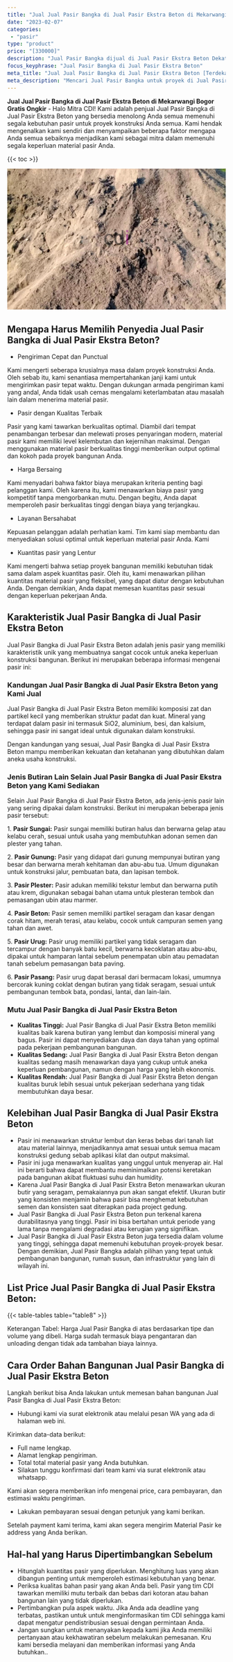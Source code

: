 ```yaml
---
title: "Jual Jual Pasir Bangka di Jual Pasir Ekstra Beton di Mekarwangi Bogor Gratis Ongkir"
date: "2023-02-07"
categories:
 - "pasir"
type: "product"
price: "[330000]"
description: "Jual Pasir Bangka dijual di Jual Pasir Ekstra Beton Dekat. Jual Pasir Bangka ini sering dipakai dalam proyek konstruksi sebagai bahan campuran yang berkualitas dan bersih. Kontak kami untuk mendapatkan informasi lebih lanjut."
focus_keyphrase: "Jual Pasir Bangka di Jual Pasir Ekstra Beton"
meta_title: "Jual Jual Pasir Bangka di Jual Pasir Ekstra Beton [Terdekat] - CDI"
meta_description: "Mencari Jual Pasir Bangka untuk proyek di Jual Pasir Ekstra Beton? Kami memiliki Jual Pasir Bangka berkualitas untuk material adukan. Raih penawaran terbaik sekarang."
---
```


**Jual Jual Pasir Bangka di Jual Pasir Ekstra Beton di Mekarwangi Bogor Gratis Ongkir** - Halo Mitra CDI! Kami adalah penjual Jual Pasir Bangka di Jual Pasir Ekstra Beton yang bersedia menolong Anda semua memenuhi segala kebutuhan pasir untuk proyek konstruksi Anda semua. Kami hendak mengenalkan kami sendiri dan menyampaikan beberapa faktor mengapa Anda semua sebaiknya menjadikan kami sebagai mitra dalam memenuhi segala keperluan material pasir Anda.

{{< toc >}}

![Jual Jual Pasir Bangka di Jual Pasir Ekstra Beton di Mekarwangi Bogor Gratis Ongkir](/images/pasir/pasir-bangunan-06.jpg)

## Mengapa Harus Memilih Penyedia Jual Pasir Bangka di Jual Pasir Ekstra Beton?

*   Pengiriman Cepat dan Punctual

Kami mengerti seberapa krusialnya masa dalam proyek konstruksi Anda. Oleh sebab itu, kami senantiasa mempertahankan janji kami untuk mengirimkan pasir tepat waktu. Dengan dukungan armada pengiriman kami yang andal, Anda tidak usah cemas mengalami keterlambatan atau masalah lain dalam menerima material pasir.
*   Pasir dengan Kualitas Terbaik

Pasir yang kami tawarkan berkualitas optimal. Diambil dari tempat penambangan terbesar dan melewati proses penyaringan modern, material pasir kami memiliki level kelembutan dan kejernihan maksimal. Dengan menggunakan material pasir berkualitas tinggi memberikan output optimal dan kokoh pada proyek bangunan Anda.
*   Harga Bersaing

Kami menyadari bahwa faktor biaya merupakan kriteria penting bagi pelanggan kami. Oleh karena itu, kami menawarkan biaya pasir yang kompetitif tanpa mengorbankan mutu. Dengan begitu, Anda dapat memperoleh pasir berkualitas tinggi dengan biaya yang terjangkau.
*   Layanan Bersahabat

Kepuasan pelanggan adalah perhatian kami. Tim kami siap membantu dan menyediakan solusi optimal untuk keperluan material pasir Anda. Kami

*   Kuantitas pasir yang Lentur

Kami mengerti bahwa setiap proyek bangunan memiliki kebutuhan tidak sama dalam aspek kuantitas pasir. Oleh itu, kami menawarkan pilihan kuantitas material pasir yang fleksibel, yang dapat diatur dengan kebutuhan Anda. Dengan demikian, Anda dapat memesan kuantitas pasir sesuai dengan keperluan pekerjaan Anda.

## Karakteristik Jual Pasir Bangka di Jual Pasir Ekstra Beton

Jual Pasir Bangka di Jual Pasir Ekstra Beton adalah jenis pasir yang memiliki karakteristik unik yang membuatnya sangat cocok untuk aneka keperluan konstruksi bangunan. Berikut ini merupakan beberapa informasi mengenai pasir ini:

### Kandungan Jual Pasir Bangka di Jual Pasir Ekstra Beton yang Kami Jual

Jual Pasir Bangka di Jual Pasir Ekstra Beton memiliki komposisi zat dan partikel kecil yang memberikan struktur padat dan kuat. Mineral yang terdapat dalam pasir ini termasuk SiO2, aluminium, besi, dan kalsium, sehingga pasir ini sangat ideal untuk digunakan dalam konstruksi.

Dengan kandungan yang sesuai, Jual Pasir Bangka di Jual Pasir Ekstra Beton mampu memberikan kekuatan dan ketahanan yang dibutuhkan dalam aneka usaha konstruksi.

### Jenis Butiran Lain Selain Jual Pasir Bangka di Jual Pasir Ekstra Beton yang Kami Sediakan

Selain Jual Pasir Bangka di Jual Pasir Ekstra Beton, ada jenis-jenis pasir lain yang sering dipakai dalam konstruksi. Berikut ini merupakan beberapa jenis pasir tersebut:

1\.  **Pasir Sungai:** Pasir sungai memiliki butiran halus dan berwarna gelap atau kelabu cerah, sesuai untuk usaha yang membutuhkan adonan semen dan plester yang tahan.

2\.  **Pasir Gunung:** Pasir yang didapat dari gunung mempunyai butiran yang besar dan berwarna merah kehitaman dan abu-abu tua. Umum digunakan untuk konstruksi jalur, pembuatan bata, dan lapisan tembok.

3\.  **Pasir Plester:** Pasir adukan memiliki tekstur lembut dan berwarna putih atau krem, digunakan sebagai bahan utama untuk plesteran tembok dan pemasangan ubin atau marmer.

4\.  **Pasir Beton:** Pasir semen memiliki partikel seragam dan kasar dengan corak hitam, merah terasi, atau kelabu, cocok untuk campuran semen yang tahan dan awet.

5\.  **Pasir Urug:** Pasir urug memiliki partikel yang tidak seragam dan tercampur dengan banyak batu kecil, berwarna kecoklatan atau abu-abu, dipakai untuk hamparan lantai sebelum penempatan ubin atau pemadatan tanah sebelum pemasangan bata paving.

6\.  **Pasir Pasang:** Pasir urug dapat berasal dari bermacam lokasi, umumnya bercorak kuning coklat dengan butiran yang tidak seragam, sesuai untuk pembangunan tembok bata, pondasi, lantai, dan lain-lain.

### Mutu Jual Pasir Bangka di Jual Pasir Ekstra Beton

*   **Kualitas Tinggi:** Jual Pasir Bangka di Jual Pasir Ekstra Beton memiliki kualitas baik karena butiran yang lembut dan komposisi mineral yang bagus. Pasir ini dapat menyediakan daya dan daya tahan yang optimal pada pekerjaan pembangunan bangunan.
*   **Kualitas Sedang:** Jual Pasir Bangka di Jual Pasir Ekstra Beton dengan kualitas sedang masih menawarkan daya yang cukup untuk aneka keperluan pembangunan, namun dengan harga yang lebih ekonomis.
*   **Kualitas Rendah:** Jual Pasir Bangka di Jual Pasir Ekstra Beton dengan kualitas buruk lebih sesuai untuk pekerjaan sederhana yang tidak membutuhkan daya besar.

## Kelebihan Jual Pasir Bangka di Jual Pasir Ekstra Beton

*   Pasir ini menawarkan struktur lembut dan keras bebas dari tanah liat atau material lainnya, menjadikannya amat sesuai untuk semua macam konstruksi gedung sebab aplikasi kilat dan output maksimal.
*   Pasir ini juga menawarkan kualitas yang unggul untuk menyerap air. Hal ini berarti bahwa dapat membantu meminimalkan potensi keretakan pada bangunan akibat fluktuasi suhu dan humidity.
*   Karena Jual Pasir Bangka di Jual Pasir Ekstra Beton menawarkan ukuran butir yang seragam, pemakaiannya pun akan sangat efektif. Ukuran butir yang konsisten menjamin bahwa pasir bisa menghemat kebutuhan semen dan konsisten saat diterapkan pada project gedung.
*   Jual Pasir Bangka di Jual Pasir Ekstra Beton pun terkenal karena durabilitasnya yang tinggi. Pasir ini bisa bertahan untuk periode yang lama tanpa mengalami degradasi atau kerugian yang signifikan.
*   Jual Pasir Bangka di Jual Pasir Ekstra Beton juga tersedia dalam volume yang tinggi, sehingga dapat memenuhi kebutuhan proyek-proyek besar. Dengan demikian, Jual Pasir Bangka adalah pilihan yang tepat untuk pembangunan bangunan, rumah susun, dan infrastruktur yang lain di wilayah ini.

## List Price Jual Pasir Bangka di Jual Pasir Ekstra Beton:

{{< table-tables table="table8" >}}

Keterangan Tabel: Harga Jual Pasir Bangka di atas berdasarkan tipe dan volume yang dibeli. Harga sudah termasuk biaya pengantaran dan unloading dengan tidak ada tambahan biaya lainnya.

## Cara Order Bahan Bangunan Jual Pasir Bangka di Jual Pasir Ekstra Beton

Langkah berikut bisa Anda lakukan untuk memesan bahan bangunan Jual Pasir Bangka di Jual Pasir Ekstra Beton:

*   Hubungi kami via surat elektronik atau melalui pesan WA yang ada di halaman web ini.

Kirimkan data-data berikut:

*   Full name lengkap.
*   Alamat lengkap pengiriman.
*   Total total material pasir yang Anda butuhkan.
*   Silakan tunggu konfirmasi dari team kami via surat elektronik atau whatsapp.

Kami akan segera memberikan info mengenai price, cara pembayaran, dan estimasi waktu pengiriman.
*   Lakukan pembayaran sesuai dengan petunjuk yang kami berikan.

Setelah payment kami terima, kami akan segera mengirim Material Pasir ke address yang Anda berikan.

## Hal-hal yang Harus Dipertimbangkan Sebelum

*   Hitunglah kuantitas pasir yang diperlukan. Menghitung luas yang akan dibangun penting untuk memperoleh estimasi kebutuhan yang benar.
*   Periksa kualitas bahan pasir yang akan Anda beli. Pasir yang tim CDI tawarkan memiliki mutu terbaik dan bebas dari kotoran atau bahan bangunan lain yang tidak diperlukan.
*   Pertimbangkan pula aspek waktu. Jika Anda ada deadline yang terbatas, pastikan untuk untuk menginformasikan tim CDI sehingga kami dapat mengatur pendistribusian sesuai dengan permintaan Anda.
*   Jangan sungkan untuk menanyakan kepada kami jika Anda memiliki pertanyaan atau kekhawatiran sebelum melakukan pemesanan. Kru kami bersedia melayani dan memberikan informasi yang Anda butuhkan..